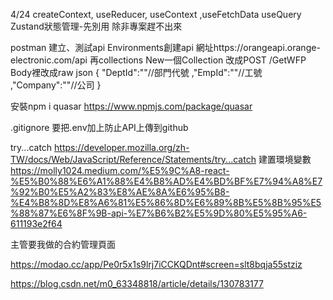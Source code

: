 4/24
 createContext, useReducer, useContext ,useFetchData
 useQuery
 Zustand狀態管理-先別用 除非專案趕不出來

 postman 建立、測試api
 Environments創建api
 網址https://orangeapi.orange-electronic.com/api
 再collections  New一個Collection
 改成POST /GetWFP
 Body裡改成raw json
 {
    "DeptId":""//部門代號
    ,"EmpId":""//工號
    ,"Company":""//公司
}

安裝npm i quasar 
https://www.npmjs.com/package/quasar

.gitignore
要把.env加上防止API上傳到github

try...catch
https://developer.mozilla.org/zh-TW/docs/Web/JavaScript/Reference/Statements/try...catch
建置環境變數
https://molly1024.medium.com/%E5%9C%A8-react-%E5%B0%88%E6%A1%88%E4%B8%AD%E4%BD%BF%E7%94%A8%E7%92%B0%E5%A2%83%E8%AE%8A%E6%95%B8-%E4%B8%8D%E8%A6%81%E5%86%8D%E6%89%8B%E5%8B%95%E5%88%87%E6%8F%9B-api-%E7%B6%B2%E5%9D%80%E5%95%A6-611193e2f64

主管要我做的合約管理頁面

https://modao.cc/app/Pe0r5x1s9lrj7iCCKQDnt#screen=slt8bqja55stziz


https://blog.csdn.net/m0_63348818/article/details/130783177